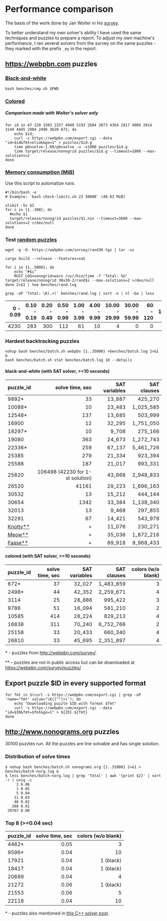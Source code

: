 # Performance comparison

The basis of the work done by Jan Wolter in his [survey](https://webpbn.com/survey).

To better understand my own solver's ability I have used the same techniques and puzzles
to prepare a report. To adjust my own machine's performance, I ran several solvers
from the survey on the same puzzles - they marked with the prefix `_my` in the report.


## https://webpbn.com puzzles

### [Black-and-white](perf.csv)

```
bash benches/cmp.sh $PWD
```


### [Colored](perf-color.csv)

##### Comparison made with Wolter's solver only

```
for id in 47 220 1503 2257 4940 5193 2684 2073 4364 2817 4809 2814 3149 4445 2984 2498 3620 672; do
    echo $id;
    curl -s https://webpbn.com/export.cgi --data "id=$id&fmt=olsak&go=1" > puzzles/$id.g
    time pbnsolve-1.09/pbnsolve -u -x1800 puzzles/$id.g
    time target/release/nonogrid puzzles/$id.g --timeout=1800 --max-solutions=2
done
```


### [Memory consumption (MiB)](memory.csv)

Use this script to automatize runs.

```
#!/bin/bash -e
# Example: `bash check-limits.sh 23 50000` (48.83 MiB)

ulimit -Sv $2
for i in {1..300}; do
  #echo $i
  target/release/nonogrid puzzles/$1.nin --timeout=3600 --max-solutions=2 >/dev/null
done
```


### Test [random puzzles](https://webpbn.com/survey/#rand)

```
wget -q -O- https://webpbn.com/survey/rand30.tgz | tar -xz

cargo build --release --features=sat

for i in {1..5000}; do
    echo "#$i"
    RUST_LOG=nonogrid=warn /usr/bin/time -f 'Total: %U' target/release/nonogrid 30x30-2/rand$i --max-solutions=2 >/dev/null
done 2>&1 | tee benches/rand.log

grep -oP 'Total: \K(.+)' benches/rand.log | sort -n | nl -ba | less
```

| 0 - 0.09 | 0.10 - 0.19 | 0.20 - 0.49 | 0.50 - 0.99 | 1.00 - 3.99 | 4.00 - 9.99 | 10.00 - 29.99 | 30.00 - 59.99 | 60 - 120 | 120+ |
|---------:|------------:|------------:|------------:|------------:|------------:|--------------:|--------------:|---------:|-----:|
|     4230 |         283 |         300 |         112 |          61 |          10 |             4 |              0|         0|     0|


### Hardest backtracking puzzles

```
nohup bash benches/batch.sh webpbn {1..35000} >benches/batch.log 2>&1 &
bash benches/batch.sh stat benches/batch.log 10 --details
```

#### black-and-white (with SAT solver, >=10 seconds)

| puzzle_id | solve time, sec | SAT variables | SAT clauses |
|-----------|----------------:|--------------:|------------:|
| 9892*     | 33              |        13_887 |     425_270 |
| 10088*    | 10              |        23_483 |   1_025_585 |
| 12548*    | 137             |        13_685 |     503_999 |
| 16900     | 12              |        32_295 |   1_751_050 |
| 18297*    | 10              |         9_708 |     275_166 |
| 19080     | 363             |        24_673 |   1_272_743 |
| 22336*    | 259             |        67_137 |   5_461_726 |
| 25385     | 279             |        21_334 |     923_394 |
| 25588     | 187             |        21_017 |     993_331 |
| 25820     | 106498 (42230 for 1-st solution) | 43_668 | 2_948_833 |
| 26520     | 41161           |        29_223 |   1_696_163 |
| 30532     | 13              |        15_212 |     444_144 |
| 30654     | 1342            |        33_384 |   1_138_340 |
| 32013     | 13              |         9_468 |     297_855 |
| 32291     | 67              |        14_421 |     543_978 |
| [Knotty**](https://webpbn.com/survey/puzzles/) | + | 11_076 |   230_271 |
| [Meow**](https://webpbn.com/survey/puzzles/)   | + | 35_036 | 1_872_216 |
| [Faase**](https://webpbn.com/survey/puzzles/)  | + | 89_918 | 9_968_433 |

#### colored (with SAT solver, >=10 seconds)

| puzzle_id | solve time, sec | SAT variables | SAT clauses | colors (w/o blank) |
|-----------|----------------:|--------------:|------------:|-------------------:|
| 672*      | 37              |        32_027 |   1_483_859 | 3
| 2498*     | 44              |        42_352 |   2_259_671 | 4
| 3114      | 25              |        28_886 |     995_422 | 3
| 9786      | 51              |        16_094 |     581_210 | 2
| 10585     | 414             |        28_224 |     829_213 | 4
| 16838     | 311             |        70_240 |   6_752_766 | 2
| 25158     | 33              |        20_433 |     660_340 | 4
| 26810     | 33              |        45_695 |   2_351_897 | 4

&ast; - puzzles from http://webpbn.com/survey/.

** - puzzles are not in public access but can be downloaded at https://webpbn.com/survey/puzzles/


## Export puzzle $ID in every supported format

```
for fmt in $(curl -s https://webpbn.com/export.cgi | grep -oP 'name="fmt" value="\K([^"]+)'); do
    echo "Downloading puzzle $ID with format $fmt"
    curl -s https://webpbn.com/export.cgi --data "id=$ID&fmt=$fmt&go=1" > ${ID}.${fmt}
done
```



## http://www.nonograms.org puzzles

30100 puzzles run. All the puzzles are line solvable and has single solution.

### Distribution of solve times

```
$ nohup bash benches/batch.sh nonograms.org {1..31000} 2>&1 > benches/batch-norg.log &
$ less benches/batch-norg.log | grep 'Total' | awk '{print $2}' | sort -r | uniq -c
     2 0.06
     1 0.05
     5 0.04
    11 0.03
    46 0.02
   268 0.01
 29767 0.00
```

### Top 8 (>=0.04 sec)

| puzzle_id | solve time, sec | colors (w/o blank) |
|-----------|----------------:|-------------------:|
| 4462*     | 0.05            | 3
| 9596*     | 0.04            | 10
| 17921     | 0.04            | 1 (black)
| 18417     | 0.04            | 1 (black)
| 20689     | 0.04            | 4
| 21272     | 0.06            | 1 (black)
| 21553     | 0.06            | 5
| 22118     | 0.04            | 10


&ast; - puzzles also mentioned in [this C++ solver post](
https://izaron.github.io/post/solving-colored-japanese-crosswords-with-the-speed-of-light/#what-decreases-the-execution-time).
